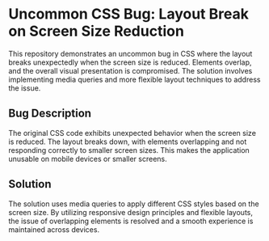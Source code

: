 # Uncommon CSS Bug: Layout Break on Screen Size Reduction

This repository demonstrates an uncommon bug in CSS where the layout breaks unexpectedly when the screen size is reduced. Elements overlap, and the overall visual presentation is compromised. The solution involves implementing media queries and more flexible layout techniques to address the issue.

## Bug Description

The original CSS code exhibits unexpected behavior when the screen size is reduced. The layout breaks down, with elements overlapping and not responding correctly to smaller screen sizes. This makes the application unusable on mobile devices or smaller screens.

## Solution

The solution uses media queries to apply different CSS styles based on the screen size. By utilizing responsive design principles and flexible layouts, the issue of overlapping elements is resolved and a smooth experience is maintained across devices.